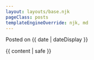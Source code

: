 ```yaml
---
layout: layouts/base.njk
pageClass: posts
templateEngineOverride: njk, md
---
```


<p class="date">
  Posted on <time datetime="{{ date }}">{{ date | dateDisplay }}</time>
</p>
<main>
  {{ content | safe }}
  <!-- <div class="footnote">
    <p>
      This page is part of the posts section.
    </p>
  </div> -->
</main>

